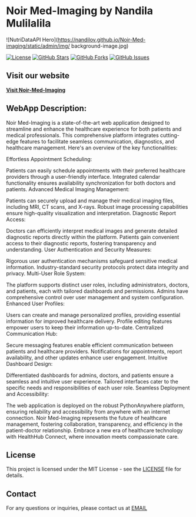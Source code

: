 # Noir Med-Imaging by Nandila Mulilalila

![NutriDataAPI Hero](https://nandilov.github.io/Noir-Med-imaging/static/admin/img/ background-image.jpg)

[![License](https://img.shields.io/badge/License-MIT-blue.svg)](https://opensource.org/licenses/MIT)
[![GitHub Stars](https://img.shields.io/github/stars/NandiLov/Noir-Med-Imaging.svg)](https://github.com/yourusername/Noir-Med-Imaging/stargazers)
[![GitHub Forks](https://img.shields.io/github/forks/NandiLov/Noir-Med-Imaging.svg)](https://github.com/yourusername/Noir-Med-Imaging/network/members)
[![GitHub Issues](https://img.shields.io/github/issues/NandiLov/Noir-Med-Imaging.svg)](https://github.com/yourusername/Noir-Med-Imaging/issues)


## Visit our website
**[Visit Noir-Med-Imaging](https://noirmed.pythonanywhere.com/)**


## WebApp Description:

Noir Med-Imaging is a state-of-the-art web application designed to streamline and enhance the healthcare experience for both patients and medical professionals. This comprehensive platform integrates cutting-edge features to facilitate seamless communication, diagnostics, and healthcare management. Here's an overview of the key functionalities:

Effortless Appointment Scheduling:

Patients can easily schedule appointments with their preferred healthcare providers through a user-friendly interface.
Integrated calendar functionality ensures availability synchronization for both doctors and patients.
Advanced Medical Imaging Management:

Patients can securely upload and manage their medical imaging files, including MRI, CT scans, and X-rays.
Robust image processing capabilities ensure high-quality visualization and interpretation.
Diagnostic Report Access:

Doctors can efficiently interpret medical images and generate detailed diagnostic reports directly within the platform.
Patients gain convenient access to their diagnostic reports, fostering transparency and understanding.
User Authentication and Security Measures:

Rigorous user authentication mechanisms safeguard sensitive medical information.
Industry-standard security protocols protect data integrity and privacy.
Multi-User Role System:

The platform supports distinct user roles, including administrators, doctors, and patients, each with tailored dashboards and permissions.
Admins have comprehensive control over user management and system configuration.
Enhanced User Profiles:

Users can create and manage personalized profiles, providing essential information for improved healthcare delivery.
Profile editing features empower users to keep their information up-to-date.
Centralized Communication Hub:

Secure messaging features enable efficient communication between patients and healthcare providers.
Notifications for appointments, report availability, and other updates enhance user engagement.
Intuitive Dashboard Design:

Differentiated dashboards for admins, doctors, and patients ensure a seamless and intuitive user experience.
Tailored interfaces cater to the specific needs and responsibilities of each user role.
Seamless Deployment and Accessibility:

The web application is deployed on the robust PythonAnywhere platform, ensuring reliability and accessibility from anywhere with an internet connection.
Noir Med-Imaging represents the future of healthcare management, fostering collaboration, transparency, and efficiency in the patient-doctor relationship. Embrace a new era of healthcare technology with HealthHub Connect, where innovation meets compassionate care.

## License

This project is licensed under the MIT License - see the [LICENSE](LICENSE) file for details.


## Contact

For any questions or inquiries, please contact us at [EMAIL](nandilamul@gmail.com)
